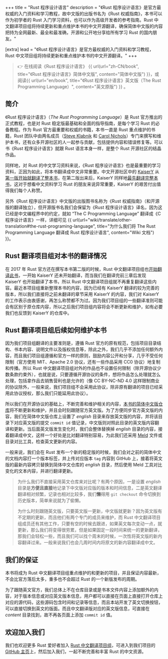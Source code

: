 +++
title = "Rust 程序设计语言"
description = "《Rust 程序设计语言》是官方最权威的入门资料和学习教程，故中文版的出版书名为《Rust 权威指南》，本书可以作为初学者的 Rust 入门学习资料，也可以作为高级开发者的参考指南。Rust 中文翻译项目组将持续更新和重点维护本书的中文开源翻译，确保简体中文版的内容把持为全网最新、最全和最准确，开源和公开地分享给所有学习 Rust 的国内朋友。"

[extra]
lead = "《Rust 程序设计语言》是官方最权威的入门资料和学习教程，Rust 中文项目组将持续更新和重点维护本书的中文开源翻译。"
+++

> 👉 在线阅读《Rust 程序设计语言》 {{ url(url="zh-CN/book", title="《Rust 程序设计语言》简体中文版", content="简体中文版") }}，或阅读{{ url(url="en/book", title="《Rust 程序设计语言》英文版（The Rust Programming Language）", content="英文原版") }} 。

## 简介

《Rust 程序设计语言》（*The Rust Programming Language*）是 Rust 官方推出的正式教程，也是对 Rust 稳定版最基础和全面的指导指南，是每个学习 Rust 的必备教程。作为 Rust 官方最重要和权威的书籍，本书一直是 Rust 重点维护的书籍，Rust 团队中由两名成员（[Steve Klabnik][steve-klabnik] 和 [Carol Nichols][carol-nichols]）专门来撰写和维护本书，还有众多开源社区的人一起参与贡献，包括提供内容和错误修复等。可以书《Rust 程序设计语言》就跟 Rust 语言本身一样，是整个 Rust 开源社区的结晶作品。

[steve-klabnik]: https://github.com/steveklabnik
[carol-nichols]: https://github.com/carols10cents

同样地，对 Rust 的中文学习资料来说，《Rust 程序设计语言》也是最重要的学习资料，正因为如此，将本书翻译成中文非常重要。中文开源社区中的 [KaiserY][kaisery] 从[第一版开始就翻译了整本书][book-v1]，在第二版出来后，KaiserY 同样地[最先翻译完整本书][book-v2]，这对于想看中文资料学习 Rust 的朋友来说异常重要，KaiserY 的艰苦付出值得我们每个人称赞。

另外《Rust 程序设计语言》中文版的出版图书名称为《Rust 权威指南》（和开源版的翻译独立），但开源版书名我们会保留为《Rust 程序设计语言》译名，因为这已经是中文编程界中的约定，就如 “The C Programming Language” 翻译成《C 程序设计语言》一样，详细可见 {{ url(url="wiki/translate/other-translation#the-rust-programing-language", title="为什么我们将 The Rust Programming Language 翻译成 Rust 程序设计语言", content="Wiki 文档") }}。

[kaisery]: https://github.com/KaiserY
[book-v1]: https://github.com/KaiserY/rust-book-chinese
[book-v2]: https://github.com/KaiserY/trpl-zh-cn

## Rust 翻译项目组对本书的翻译情况

在 2017 年 Rust 官方还在撰写本书第二版的时候，Rust 中文翻译项目组也[开始翻译此书][translate]，一开始 KaiserY 还未开始翻译，而当我们在翻译完前三章后发现 KaiserY 也开始翻译了本书，所以 Rust 中文翻译项目组就不再重复翻译这些内容。最近本项目组重新整理本书的内容，因为已经有 KaiserY 翻译的较为完善的版本，所以我们直接将之前未翻译的章节采用 KaiserY 的内容，我们对 KaiserY 的工作表示由衷感谢，再怎么称赞都不为过。因为我们项目组的一些翻译准则可能会有区别于原仓库内容，所以之后我们项目组内容将会不断更新和维护，如有必要我们也反馈到 KaiserY 的仓库中。

[translate]: https://github.com/rust-lang-cn/book-cn/tree/c8c94cc2d18fd8c4f4f14a7c31776f1007ac4374

## Rust 翻译项目组后续如何维护本书

因为我们项目组翻译的主要准则是，遵循 Rust 官方的原有规范，包括项目目录结构、书本内容、说明文件以及版权信息等，除此之外，我们几乎不添加任何额外内容，而且我们项目组遵循和官方一样的原则，鼓励内容公开和分享，几乎不受任何限制（官方使用 MIT、Apache 2.0 协议，还有一些作品采用 CC0 协议）地复制和传播。所以 Rust 中文翻译项目组对外的作品也不设置任何限制（除开源协议少数条款约束外），也就是说，只要遵循开源协议的条件，想将作品怎么处理就怎么处理，包括拿作品去销售营利也是允许的（像 CC BY-NC-ND 4.0 这样限制商业的协议除外，一般来说，我们项目组不会采用此协议，除非原有翻译的项目已经采用此协议授权，那么我们只能延用此协议）。

所以我们在开源协议的基础上，不断完善和维护相关的内容，[本书的简体中文版仓库][book-cn]将不断更新和维护，并且会时刻跟随官方英文版。为了方便同步官方英文版的内容，我们在简体中文版仓库上设置了 *english* 目录来存放英文版的内容，并将该目录下对应英文版的提交 `commit id` 值记录，中文版则对照此目录的英文版内容翻译和更新。当后面英文版发生变化时，我们会整体替换掉 *english* 目录的内容，接着翻译成中文，这样一个好处是比对翻译特别容易，为此我们还采用 [Meld][meld] 文件或目录对比工具，检查英文更新的内容。

一般来说，我们会在 Rust 发布一个新的稳定版的时候，我们会对之前的简体中文的文档内容打一个版本标签，并上传对应版本 `tag` 内容到 GitHub 上，接着将英文版的最新内容拷贝替换到简体中文仓库的 *english* 目录，然后使用 Meld 工具对比变化的文本内容，并进行翻译更新。

> 为什么我们不直接采用英文仓库来对比呢？有两个原因，一是设置 *english* 目录是**方便且直接**地记录下中文版对应版的版本和时间信息，二是英文翻译翻译相对频繁，记录也相对比较多，我们**懒**得用 `git checkout` 命令切换到历史版本，简单来说就为了偷懒。
>
> 为什么时刻跟随英文版，只要英文版一更新，中文版就更新？因为英文版有不定期的更新，而且他们有两个专门的成员来维护，而 Rust 中文翻译项目组成员还有其他工作，只要有空的时候去跟进，如果英文每次变动一点，就更新，那么我们将变得很劳累，但是如果固定一段时间来统一的更新翻译，那我们会轻松一些，而且我们可以找个周末的时候，一次性将英文版的新内容翻译过来。一般来说我们也会几周时间内将原文的新内容翻译成中文。

[book-cn]: https://github.com/rust-lang-cn/book-cn
[meld]: https://meldmerge.org/

## 我们的保证

本书将成为 Rust 中文翻译项目组重点维护的和更新的项目，并且保证内容最新，不会比官方落后太多，重多也不会超过 Rust 的一个新版发布的周期。

为了跟随英文官方，我们总体上不在仓库目录或是书本文件内容上添加额外的内容，对于版本信息或对应英文版本信息，用户都可以直接在页面上直接打开仓库上对应的源代码，这些源码包含时间和记录等信息，而且本站开发了英文切换按钮，可以直接切换到英文的版面。而且中文翻译版对应的英文版信息，可直接在 *content* 目录找到，故不再各页面上添加 `commit id` 值。

## 欢迎加入我们

我们也欢迎更多 Rust 爱好者加入 [Rust 中文翻译项目组][rust-lang-cn]，可进入到我们项目的 [GitHub 主页][rust-lang-cn]上，然后加入我们，一起不断完善和丰富 Rust 的中文资源。

[rust-lang-cn]: https://github.com/rust-lang-cn
